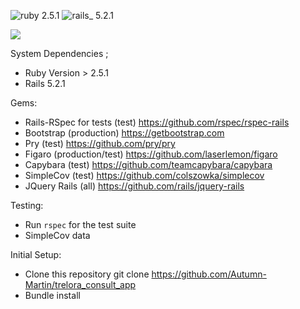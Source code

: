![ruby 2.5.1](https://img.shields.io/badge/ruby-2.5.1-red.svg)
![rails_ 5.2.1](https://img.shields.io/badge/rails_-5.2.1-blue.svg)

![](https://user-images.githubusercontent.com/36902512/48687393-60f6e500-eb7e-11e8-8ffb-f960324c0238.gif)

System Dependencies ;
 - Ruby Version > 2.5.1
 - Rails 5.2.1

Gems:
 - Rails-RSpec for tests (test) 
https://github.com/rspec/rspec-rails
 - Bootstrap (production) 
https://getbootstrap.com
 - Pry (test) 
 https://github.com/pry/pry
 - Figaro (production/test) 
 https://github.com/laserlemon/figaro
 - Capybara (test) 
 https://github.com/teamcapybara/capybara
 - SimpleCov (test) 
 https://github.com/colszowka/simplecov
 - JQuery Rails (all) 
 https://github.com/rails/jquery-rails

Testing:
 - Run `rspec` for the test suite
 - SimpleCov data

Initial Setup:
 - Clone this repository git clone https://github.com/Autumn-Martin/trelora_consult_app
 - Bundle install
